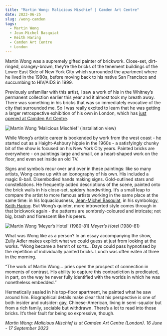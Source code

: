 ```yaml
---
title: "Martin Wong: Malicious Mischief | Camden Art Centre"
date: 2023-06-25
slug: /wong-camden
tags:
  - Martin Wong 
  - Jean-Michel Basquiat
  - Keith Haring
  - Camden Art Centre
  - London
---
```


Martin Wong was a supremely gifted painter of brickwork. Close-set, dirt-ringed, orangey-brown, they’re the bricks of the tenement buildings of the Lower East Side of New York City which surrounded the apartment where he lived in the 1980s, before moving back to his native San Francisco and succumbing to HIV/AIDS in 1999. 

Previously unfamiliar with this artist, I saw a work of his in the Whitney’s permanent collection earlier this year and it almost took my breath away. There was something in his bricks that was so immediately evocative of the city that surrounded me. So I was really excited to learn that he was getting a larger retrospective exhibition of his own in London, which has [just opened at Camden Art Centre](https://camdenartcentre.org/whats-on/martin-wong).

![Martin Wong 'Malicious Mischief' (installation view)](/wong-camden-1.jpeg)

While Wong’s artistic career is bookended by work from the west coast - he started out as a Haight-Ashbury hippie in the 1960s - a satisfyingly chunky bit of the show is focused on his New York City years. Painted bricks are everywhere - on paintings large and small, on a heart-shaped work on the floor, and even set inside an old TV. 

Signs and symbols recur over and over in these paintings: like so many artists, Wong came up with an iconography of his own. His included a magic 8-ball. Disembodied hands making signs. Gold-outlined stars and constellations. He frequently added descriptions of the scene, painted onto the brick walls in his close-set, spidery handwriting. It’s a small leap to compare the artist to more famous artists working in the same place at the same time: in his loquaciousness, [Jean-Michel Basquiat](https://artangled.com/tags/jean-michel-basquiat), in his symbology, [Keith Haring](https://artangled.com/tags/keith-haring/). But Wong’s quieter, more introverted style comes through in that brickwork again - the patterns are sombrely-coloured and intricate; not big, brash and florescent like his peers.

![Martin Wong 'Meyer’s Hotel' (1980-81)](/wong-camden-2.jpeg)
*Meyer’s Hotel* (1980-81)

What was Wong like as a person? In an essay accompanying the show, Zully Adler makes explicit what we could guess at just from looking at the works. “Wong became a hermit of sorts… Days could pass hypnotised by the repetition of individually painted bricks. Lunch was often eaten at three in the morning.

“The work of Martin Wong… pries open the prospect of connection in moments of contrast. His ability to capture this contradiction is predicated, in part, on the way he never fully identified with the worlds in which he was nonetheless embedded.”

Hermetically sealed in his top-floor apartment, he painted what he saw around him. Biographical details make clear that his perspective is one of both insider and outsider: gay, Chinese-American, living in semi-squalor but from a rich family, sociable but withdrawn. There’s a lot to read into those bricks. It’s their fault for being so expressive, though.

*Martin Wong: Malicious Mischief is at Camden Art Centre (London). 16 June - 17 September 2023*

